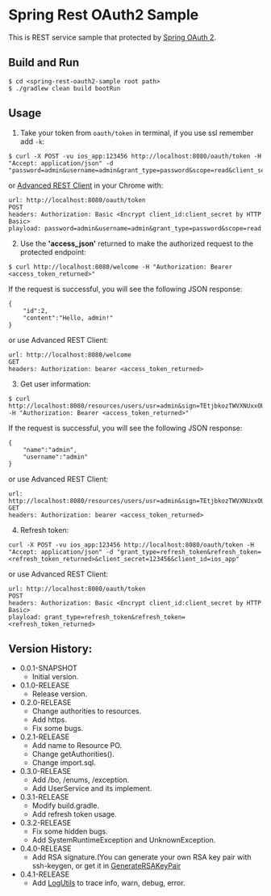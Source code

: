 # Spring Rest OAuth2 Sample

This is REST service sample that protected by [Spring OAuth 2](http://projects.spring.io/spring-security-oauth/).

## Build and Run

```
$ cd <spring-rest-oauth2-sample root path>
$ ./gradlew clean build bootRun
```

## Usage

1. Take your token from `oauth/token` in terminal, if you use ssl remember add `-k`:

```
$ curl -X POST -vu ios_app:123456 http://localhost:8080/oauth/token -H "Accept: application/json" -d "password=admin&username=admin&grant_type=password&scope=read&client_secret=123456&client_id=ios_app"
```

or [Advanced REST Client](https://github.com/jarrodek/advanced-rest-client) in your Chrome with:

```
url: http://localhost:8080/oauth/token
POST
headers: Authorization: Basic <Encrypt client_id:client_secret by HTTP Basic>
playload: password=admin&username=admin&grant_type=password&scope=read
```

2. Use the **'access_json'** returned to make the authorized request to the protected endpoint:

```
$ curl http://localhost:8080/welcome -H "Authorization: Bearer <access_token_returned>"
```
If the request is successful, you will see the following JSON response:

```
{
	"id":2,
	"content":"Hello, admin!"
}
```

or use Advanced REST Client:

```
url: http://localhost:8080/welcome
GET
headers: Authorization: bearer <access_token_returned>
```

3. Get user information:

```
$ curl http://localhost:8080/resources/users/usr=admin&sign=TEtjbkozTWVXNUxxOUJTYmxubUNJQkhqN0dPeE1RUzdqM0tURThsVXlJd29sQXMvZ01NVno1a05JaUwwNmVQTHRMSS9lOEtZSnRqL1JDN3JockhkYm9GaHVFeUZZcHB2MEhwVTJ2OEoxYVoyYXJHZm1jWitQUSt0QVVDTXp3Zm9JWEVXbmYwbXN6UnExc1AybjcxVGtaeHUyKzdrb1BQamNlL05sNkV2UnVqZm92NWJ4dCtnZG1Mc0ZSWURIVVlBTTg0cE51RGg2aW9hYzJuUU91cUZ4eFJ5c0hNcmRiSUtCeGlhcWRxVUljc1VDUm8wOElNWm1pcUhWY28vWXNTRnRRMU4weFJvNjRaS2JxK293WUZHb09XMUQ5eE9CdzM3VjFGMXpTZUZuSmRMTjYwUDVsMEpYNlRrS3hMNzNCakp0VnA2b2lNVWRCYXQ4MkgxRWNzekdBPT0= -H "Authorization: Bearer <access_token_returned>"
```

If the request is successful, you will see the following JSON response:

```
{
	"name":"admin",
	"username":"admin"
}
```

or use Advanced REST Client:

```
url: http://localhost:8080/resources/users/usr=admin&sign=TEtjbkozTWVXNUxxOUJTYmxubUNJQkhqN0dPeE1RUzdqM0tURThsVXlJd29sQXMvZ01NVno1a05JaUwwNmVQTHRMSS9lOEtZSnRqL1JDN3JockhkYm9GaHVFeUZZcHB2MEhwVTJ2OEoxYVoyYXJHZm1jWitQUSt0QVVDTXp3Zm9JWEVXbmYwbXN6UnExc1AybjcxVGtaeHUyKzdrb1BQamNlL05sNkV2UnVqZm92NWJ4dCtnZG1Mc0ZSWURIVVlBTTg0cE51RGg2aW9hYzJuUU91cUZ4eFJ5c0hNcmRiSUtCeGlhcWRxVUljc1VDUm8wOElNWm1pcUhWY28vWXNTRnRRMU4weFJvNjRaS2JxK293WUZHb09XMUQ5eE9CdzM3VjFGMXpTZUZuSmRMTjYwUDVsMEpYNlRrS3hMNzNCakp0VnA2b2lNVWRCYXQ4MkgxRWNzekdBPT0=
GET
headers: Authorization: bearer <access_token_returned>
```

4. Refresh token:

```
curl -X POST -vu ios_app:123456 http://localhost:8080/oauth/token -H "Accept: application/json" -d "grant_type=refresh_token&refresh_token=<refresh_token_returned>&client_secret=123456&client_id=ios_app"
```

or use Advanced REST Client:

```
url: http://localhost:8080/oauth/token
POST
headers: Authorization: Basic <Encrypt client_id:client_secret by HTTP Basic>
playload: grant_type=refresh_token&refresh_token=<refresh_token_returned>
```

## Version History:

- 0.0.1-SNAPSHOT
  - Initial version.
- 0.1.0-RELEASE
  - Release version.
- 0.2.0-RELEASE
  - Change authorities to resources.
  - Add https.
  - Fix some bugs.
- 0.2.1-RELEASE
  - Add name to Resource PO.
  - Change getAuthorities().
  - Change import.sql.
- 0.3.0-RELEASE
  - Add /bo, /enums, /exception.
  - Add UserService and its implement.
- 0.3.1-RELEASE
  - Modify build.gradle.
  - Add refresh token usage.
- 0.3.2-RELEASE
  - Fix some hidden bugs.
  - Add SystemRuntimeException and UnknownException.
- 0.4.0-RELEASE
  - Add RSA signature.(You can generate your own RSA key pair with ssh-keygen, or get it in [GenerateRSAKeyPair](/src/test/java/com/saintdan/framework/GenerateRSAKeyPair.java)
- 0.4.1-RELEASE
  - Add [LogUtils](/src/main/java/com/saintdan/framework/tools/LogUtils.java) to trace info, warn, debug, error.